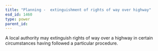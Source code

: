 ```yaml
---
title: "Planning -  extinguishment of rights of way over highway"
esd_id: 1460
type: power
parent_id:  
---
```


A local authority may extinguish rights of way over a highway in certain circumstances having followed a particular procedure.

